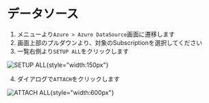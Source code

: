 # データソース

1. メニューより`Azure > Azure DataSource`画面に遷移します
2. 画面上部のプルダウンより、対象のSubscriptionを選択してください
3. 一覧右側より`SETUP ALL`をクリックします

![SETUP ALL](/img/azure/setup_all.png){style="width:150px"}

4. ダイアログで`ATTACH`をクリックします

![ATTACH ALL](/img/azure/attach_all.png){style="width:600px"}
